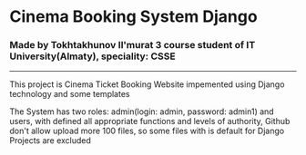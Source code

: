 # Cinema Booking System Django
<h3>Made by Tokhtakhunov Il'murat 3 course student of IT University(Almaty), speciality: CSSE</h3>
<hr>
<p>This project is Cinema Ticket Booking Website impemented using Django technology and some templates</p>
<p>The System has two roles: admin(login: admin, password: admin1) and users, with defined all appropriate functions and levels of authority, Github don't allow upload more 100 files, so some files with is default for Django Projects are excluded</p>
